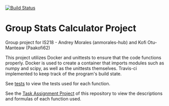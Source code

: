 [![Build Status](https://travis-ci.org/anmorales-hub/groupStatCalc.svg?branch=master)](https://travis-ci.org/anmorales-hub/groupStatCalc)

<h1>Group Stats Calculator Project</h1>
Group project for IS218 - Andrey Morales (anmorales-hub) and Kofi Otu-Manteaw (Paakofi62)

This project utilizes Docker and unittests to ensure that the code functions properly. Docker is used to create a container that imports modules such as numpy and scipy, as well as the unittests themselves. Travis-ci implemented to keep track of the program's build state.

See [tests](https://github.com/anmorales-hub/groupStatCalc/tree/master/Tests) to view the tests used for each function.

See the [Task Assignment Project](https://github.com/anmorales-hub/groupStatCalc/projects/1) of this repository to view the descriptions and formulas of each function used.
